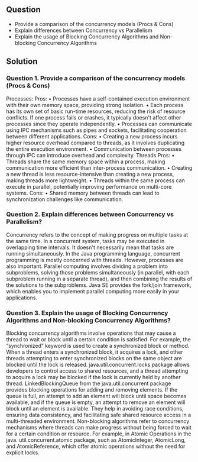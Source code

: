 
## Question
- Provide a comparison of the concurrency models
(Procs & Cons)
- Explain differences between Concurrency vs Parallelism
- Explain the usage of Blocking Concurrency Algorithms and Non-blocking Concurrency Algorithms

## Solution

### Question 1. Provide a comparison of the concurrency models (Procs & Cons)
Processes:
Pros:
	•	Processes have a self-contained execution environment with their own memory space, providing strong isolation. 
	•	Each process has its own set of basic run-time resources, reducing the risk of resource conflicts. If one process fails or crashes, it typically doesn't affect other processes since they operate independently.
	•	Processes can communicate using IPC mechanisms such as pipes and sockets, facilitating cooperation between different applications.
Cons:
	•	Creating a new process incurs higher resource overhead compared to threads, as it involves duplicating the entire execution environment.
	•	Communication between processes through IPC can introduce overhead and complexity.
Threads
Pros:
	•	Threads share the same memory space within a process, making communication more efficient than inter-process communication.
	•	Creating a new thread is less resource-intensive than creating a new process, making threads more lightweight.
	•	Threads within the same process can execute in parallel, potentially improving performance on multi-core systems.
Cons:
	•	Shared memory between threads can lead to synchronization challenges like communication.

### Question 2. Explain differences between Concurrency vs Parallelism?
Concurrency refers to the concept of making progress on multiple tasks at the same time. In a concurrent system, tasks may be executed in overlapping time intervals. It doesn't necessarily mean that tasks are running simultaneously. In the Java programming language, concurrent programming is mostly concerned with threads. However, processes are also important. Parallel computing involves dividing a problem into subproblems, solving those problems simultaneously (in parallel, with each subproblem running in a separate thread), and then combining the results of the solutions to the subproblems. Java SE provides the fork/join framework, which enables you to implement parallel computing more easily in your applications. 

### Question 3. Explain the usage of Blocking Concurrency Algorithms and Non-blocking Concurrency Algorithms?
Blocking concurrency algorithms involve operations that may cause a thread to wait or block until a certain condition is satisfied. For example, the “synchronized” keyword is used to create a synchronized block or method. When a thread enters a synchronized block, it acquires a lock, and other threads attempting to enter synchronized blocks on the same object are blocked until the lock is released. java.util.concurrent.locks package allows developers to control access to shared resources, and a thread attempting to acquire a lock may be blocked if the lock is currently held by another thread. LinkedBlockingQueue from the java.util.concurrent package provides blocking operations for adding and removing elements. If the queue is full, an attempt to add an element will block until space becomes available, and if the queue is empty, an attempt to remove an element will block until an element is available. They help in avoiding race conditions, ensuring data consistency, and facilitating safe shared resource access in a multi-threaded environment.
Non-blocking algorithms refer to concurrency mechanisms where threads can make progress without being forced to wait for a certain condition or resource. For example, in Atomic Operations in the java. util.concurrent.atomic package, such as AtomicInteger, AtomicLong, and AtomicReference, which offer atomic operations without the need for explicit locks.
